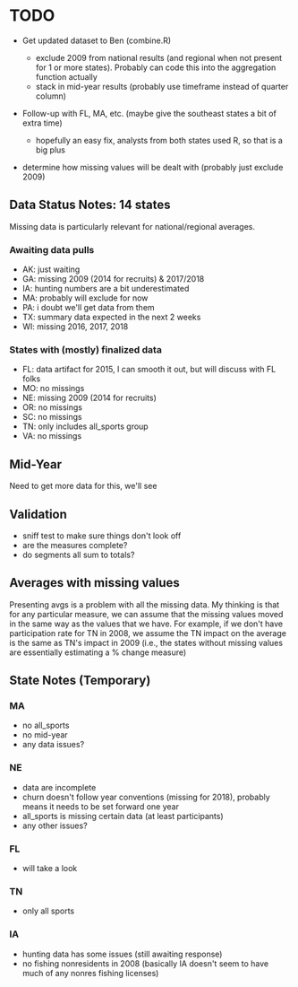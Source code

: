 
# TODO

- Get updated dataset to Ben (combine.R)
    + exclude 2009 from national results (and regional when not present for 1 or more states). Probably can code this into the aggregation function actually
    + stack in mid-year results (probably use timeframe instead of quarter column)
    
- Follow-up with FL, MA, etc. (maybe give the southeast states a bit of extra time)
    + hopefully an easy fix, analysts from both states used R, so that is a big plus
- determine how missing values will be dealt with (probably just exclude 2009)

## Data Status Notes: 14 states

Missing data is particularly relevant for national/regional averages.

### Awaiting data pulls

- AK: just waiting
- GA: missing 2009 (2014 for recruits) & 2017/2018
- IA: hunting numbers are a bit underestimated
- MA: probably will exclude for now
- PA: i doubt we'll get data from them
- TX: summary data expected in the next 2 weeks
- WI: missing 2016, 2017, 2018

### States with (mostly) finalized data

- FL: data artifact for 2015, I can smooth it out, but will discuss with FL folks
- MO: no missings
- NE: missing 2009 (2014 for recruits)
- OR: no missings
- SC: no missings
- TN: only includes all_sports group
- VA: no missings

## Mid-Year

Need to get more data for this, we'll see

## Validation

- sniff test to make sure things don't look off
- are the measures complete?
- do segments all sum to totals?

## Averages with missing values

Presenting avgs is a problem with all the missing data. My thinking is that for any particular measure, we can assume that the missing values moved in the same way as the values that we have. For example, if we don't have participation rate for TN in 2008, we assume the TN impact on the average is the same as TN's impact in 2009 (i.e., the states without missing values are essentially estimating a % change measure)


## State Notes (Temporary)

### MA

- no all_sports
- no mid-year
- any data issues?

### NE

- data are incomplete
- churn doesn't follow year conventions (missing for 2018), probably means it needs to be set forward one year
- all_sports is missing certain data (at least participants)
- any other issues?

### FL

- will take a look

### TN

- only all sports

### IA

- hunting data has some issues (still awaiting response)
- no fishing nonresidents in 2008 (basically IA doesn't seem to have much of any nonres fishing licenses)
